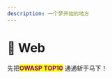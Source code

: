 ```yaml
---
description: 一个梦开始的地方
---
```


# 🥳 Web

先把<mark style="color:purple;">**OWASP TOP10**</mark> 通通斩于马下！
